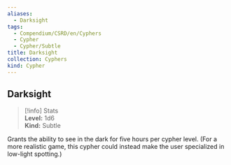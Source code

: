 ```yaml
---
aliases:
  - Darksight
tags:
  - Compendium/CSRD/en/Cyphers
  - Cypher
  - Cypher/Subtle
title: Darksight
collection: Cyphers
kind: Cypher
---
```

## Darksight  
>[!info] Stats  
> **Level:** 1d6  
> **Kind:** Subtle
  
Grants the ability to see in the dark for five hours per cypher level. (For a more realistic game, this cypher could instead make the user specialized in low-light spotting.)